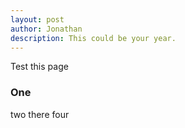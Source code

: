 ```yaml
---
layout: post
author: Jonathan
description: This could be your year. 
---
```

Test this page

### One 

two there four
